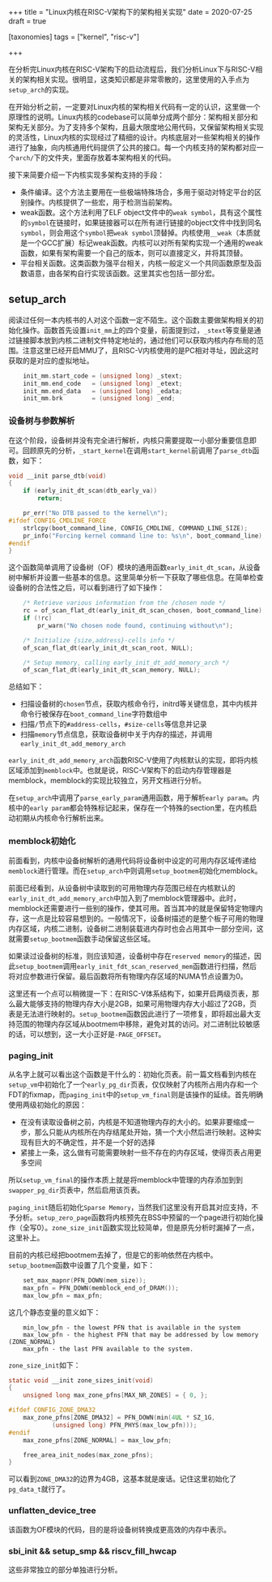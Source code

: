 +++
title = "Linux内核在RISC-V架构下的架构相关实现"
date = 2020-07-25
draft = true

[taxonomies]
tags = ["kernel", "risc-v"]

+++

在分析完Linux内核在RISC-V架构下的启动流程后，我们分析Linux下与RISC-V相关的架构相关实现。很明显，这类知识都是非常零散的，这里使用的入手点为`setup_arch`的实现。

在开始分析之前，一定要对Linux内核的架构相关代码有一定的认识，这里做一个原理性的说明。Linux内核的codebase可以简单分成两个部分：架构相关部分和架构无关部分。为了支持多个架构，且最大限度地公用代码，又保留架构相关实现的灵活性，Linux内核的实现经过了精细的设计。内核底层对一些架构相关的操作进行了抽象，向内核通用代码提供了公共的接口。每一个内核支持的架构都对应一个`arch/`下的文件夹，里面存放着本架构相关的代码。

接下来简要介绍一下内核实现多架构支持的手段：

* 条件编译。这个方法主要用在一些极端特殊场合，多用于驱动对特定平台的区别操作。内核提供了一些宏，用于检测当前架构。
* weak函数。这个方法利用了ELF object文件中的`weak symbol`，具有这个属性的`symbol`在链接时，如果链接器可以在所有进行链接的object文件中找到同名`symbol`，则会用这个`symbol`把`weak symbol`顶替掉。内核使用`__weak`（本质就是一个GCC扩展）标记weak函数。内核可以对所有架构实现一个通用的weak函数，如果有架构需要一个自己的版本，则可以直接定义，并将其顶替。
* 平台相关函数。这类函数为强平台相关，内核一般定义一个共同函数原型及函数语意，由各架构自行实现该函数。这里其实也包括一部分宏。

## setup_arch

阅读过任何一本内核书的人对这个函数一定不陌生。这个函数主要做架构相关的初始化操作。函数首先设置`init_mm`上的四个变量，前面提到过，`_stext`等变量是通过链接脚本放到内核二进制文件特定地址的，通过他们可以获取内核内存布局的范围。注意这里已经开启MMU了，且RISC-V内核使用的是PC相对寻址，因此这时获取的是对应的虚拟地址。

```c
	init_mm.start_code = (unsigned long) _stext;
	init_mm.end_code   = (unsigned long) _etext;
	init_mm.end_data   = (unsigned long) _edata;
	init_mm.brk        = (unsigned long) _end;
```

### 设备树与参数解析

在这个阶段，设备树并没有完全进行解析，内核只需要提取一小部分重要信息即可。回顾原先的分析，`_start_kernel`在调用`start_kernel`前调用了`parse_dtb`函数，如下：

```c
void __init parse_dtb(void)
{
	if (early_init_dt_scan(dtb_early_va))
		return;

	pr_err("No DTB passed to the kernel\n");
#ifdef CONFIG_CMDLINE_FORCE
	strlcpy(boot_command_line, CONFIG_CMDLINE, COMMAND_LINE_SIZE);
	pr_info("Forcing kernel command line to: %s\n", boot_command_line);
#endif
}
```

这个函数简单调用了设备树（OF）模块的通用函数`early_init_dt_scan`，从设备树中解析并设置一些基本的信息。这里简单分析一下获取了哪些信息。在简单检查设备树的合法性之后，可以看到进行了如下操作：

```c
	/* Retrieve various information from the /chosen node */
	rc = of_scan_flat_dt(early_init_dt_scan_chosen, boot_command_line);
	if (!rc)
		pr_warn("No chosen node found, continuing without\n");

	/* Initialize {size,address}-cells info */
	of_scan_flat_dt(early_init_dt_scan_root, NULL);

	/* Setup memory, calling early_init_dt_add_memory_arch */
	of_scan_flat_dt(early_init_dt_scan_memory, NULL);
```

总结如下：

* 扫描设备树的`chosen`节点，获取内核命令行，initrd等关键信息，其中内核并命令行被保存在`boot_command_line`字符数组中
* 扫描`/`节点下的`#address-cells`，`#size-cells`等信息并记录
* 扫描`memory`节点信息，获取设备树中关于内存的描述，并调用`early_init_dt_add_memory_arch`

`early_init_dt_add_memory_arch`函数RISC-V使用了内核默认的实现，即将内核区域添加到`memblock`中。也就是说，RISC-V架构下的启动内存管理器是memblock，memblock的实现比较独立，另开文档进行分析。

在`setup_arch`中调用了`parse_early_param`通用函数，用于解析`early param`。内核中的`early param`都会特殊标记起来，保存在一个特殊的section里，在内核启动初期从内核命令行解析出来。

### memblock初始化 

前面看到，内核中设备树解析的通用代码将设备树中设定的可用内存区域传递给`memblock`进行管理。而在`setup_arch`中则调用`setup_bootmem`初始化memblock。

前面已经看到，从设备树中读取到的可用物理内存范围已经在内核默认的`early_init_dt_add_memory_arch`中加入到了memblock管理器中。此时，memblock还需要进行一些别的操作，使其可用。首当其冲的就是保留特定物理内存，这一点是比较容易想到的。一般情况下，设备树描述的是整个板子可用的物理内存区域，内核二进制，设备树二进制装载进内存时也会占用其中一部分空间，这就需要`setup_bootmem`函数手动保留这些区域。

如果读过设备树的标准，则应该知道，设备树中存在`reserved memory`的描述，因此`setup_bootmem`调用`early_init_fdt_scan_reserved_mem`函数进行扫描，然后将对应参数进行保留。最后函数将所有物理内存区域的NUMA节点设置为0。

这里还有一个点可以稍微提一下：在RISC-V体系结构下，如果开启两级页表，那么最大能够支持的物理内存大小是2GB，如果可用物理内存大小超过了2GB，页表是无法进行映射的。`setup_bootmem`函数因此进行了一项修复，即将超出最大支持范围的物理内存区域从bootmem中移除，避免对其的访问。对二进制比较敏感的话，可以想到，这一大小正好是`-PAGE_OFFSET`。

### paging_init

从名字上就可以看出这个函数是干什么的：初始化页表。前一篇文档看到内核在`setup_vm`中初始化了一个`early_pg_dir`页表，仅仅映射了内核所占用内存和一个FDT的fixmap，而`paging_init`中的`setup_vm_final`则是该操作的延续。首先明确使用两级初始化的原因：

* 在没有读取设备树之前，内核是不知道物理内存的大小的。如果非要缩成一步，那么只能从内核所在内存结尾处开始，猜一个大小然后进行映射。这种实现有巨大的不确定性，并不是一个好的选择
* 紧接上一条，这么做有可能需要映射一些不存在的内存区域，使得页表占用更多空间

所以`setup_vm_final`的操作本质上就是将memblock中管理的内存添加到到`swapper_pg_dir`页表中，然后启用该页表。

`paging_init`随后初始化`Sparse Memory`，当然我们这里没有开启其对应支持，不予分析。`setup_zero_page`函数将内核预先在BSS中预留的一个page进行初始化操作（全写0）。`zone_size_init`函数实现比较简单，但是原先分析时漏掉了一点，这里补上。

目前的内核已经把bootmem去掉了，但是它的影响依然在内核中。`setup_bootmem`函数中设置了几个变量，如下：

```c
	set_max_mapnr(PFN_DOWN(mem_size));
	max_pfn = PFN_DOWN(memblock_end_of_DRAM());
	max_low_pfn = max_pfn;
```

这几个静态变量的意义如下：

```
    min_low_pfn - the lowest PFN that is available in the system
    max_low_pfn - the highest PFN that may be addressed by low memory (ZONE_NORMAL)
    max_pfn - the last PFN available to the system.
```

`zone_size_init`如下：

```c
static void __init zone_sizes_init(void)
{
	unsigned long max_zone_pfns[MAX_NR_ZONES] = { 0, };

#ifdef CONFIG_ZONE_DMA32
	max_zone_pfns[ZONE_DMA32] = PFN_DOWN(min(4UL * SZ_1G,
			(unsigned long) PFN_PHYS(max_low_pfn)));
#endif
	max_zone_pfns[ZONE_NORMAL] = max_low_pfn;

	free_area_init_nodes(max_zone_pfns);
}
```

可以看到`ZONE_DMA32`的边界为4GB，这基本就是废话。记住这里初始化了`pg_data_t`就行了。

### unflatten_device_tree

该函数为OF模块的代码，目的是将设备树转换成更高效的内存中表示。

### sbi_init && setup_smp && riscv_fill_hwcap

这些非常独立的部分单独进行分析。